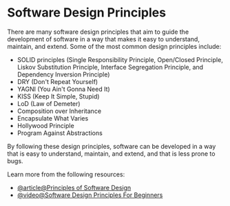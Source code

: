 # Software Design Principles

There are many software design principles that aim to guide the development of software in a way that makes it easy to understand, maintain, and extend. Some of the most common design principles include:

- SOLID principles (Single Responsibility Principle, Open/Closed Principle, Liskov Substitution Principle, Interface Segregation Principle, and Dependency Inversion Principle)
- DRY (Don't Repeat Yourself)
- YAGNI (You Ain't Gonna Need It)
- KISS (Keep It Simple, Stupid)
- LoD (Law of Demeter)
- Composition over Inheritance
- Encapsulate What Varies
- Hollywood Principle
- Program Against Abstractions

By following these design principles, software can be developed in a way that is easy to understand, maintain, and extend, and that is less prone to bugs.

Learn more from the following resources:

- [@article@Principles of Software Design](https://www.geeksforgeeks.org/principles-of-software-design/)
- [@video@Software Design Principles For Beginners](https://www.youtube.com/watch?v=60EqoRcanpo)
